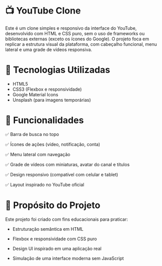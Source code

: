 # 📺 YouTube Clone
Este é um clone simples e responsivo da interface do YouTube, desenvolvido com HTML e CSS puro, sem o uso de frameworks ou bibliotecas externas (exceto os ícones do Google). O projeto foca em replicar a estrutura visual da plataforma, com cabeçalho funcional, menu lateral e uma grade de vídeos responsiva.

# 🚀 Tecnologias Utilizadas
- HTML5
- CSS3 (Flexbox e responsividade)
- Google Material Icons
- Unsplash (para imagens temporárias)

 # 🎯 Funcionalidades
✅ Barra de busca no topo

✅ Ícones de ações (vídeo, notificação, conta)

✅ Menu lateral com navegação

✅ Grade de vídeos com miniaturas, avatar do canal e títulos

✅ Design responsivo (compatível com celular e tablet)

✅ Layout inspirado no YouTube oficial


# 🧠 Propósito do Projeto

Este projeto foi criado com fins educacionais para praticar:

- Estruturação semântica em HTML

- Flexbox e responsividade com CSS puro

- Design UI inspirado em uma aplicação real

- Simulação de uma interface moderna sem JavaScript
